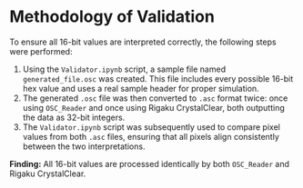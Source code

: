 # Methodology of Validation

To ensure all 16-bit values are interpreted correctly, the following steps were performed:

1. Using the `Validator.ipynb` script, a sample file named `generated_file.osc` was created. This file includes every possible 16-bit hex value and uses a real sample header for proper simulation.
2. The generated `.osc` file was then converted to `.asc` format twice: once using `OSC_Reader` and once using Rigaku CrystalClear, both outputting the data as 32-bit integers.
3. The `Validator.ipynb` script was subsequently used to compare pixel values from both `.asc` files, ensuring that all pixels align consistently between the two interpretations.

**Finding:** All 16-bit values are processed identically by both `OSC_Reader` and Rigaku CrystalClear.

